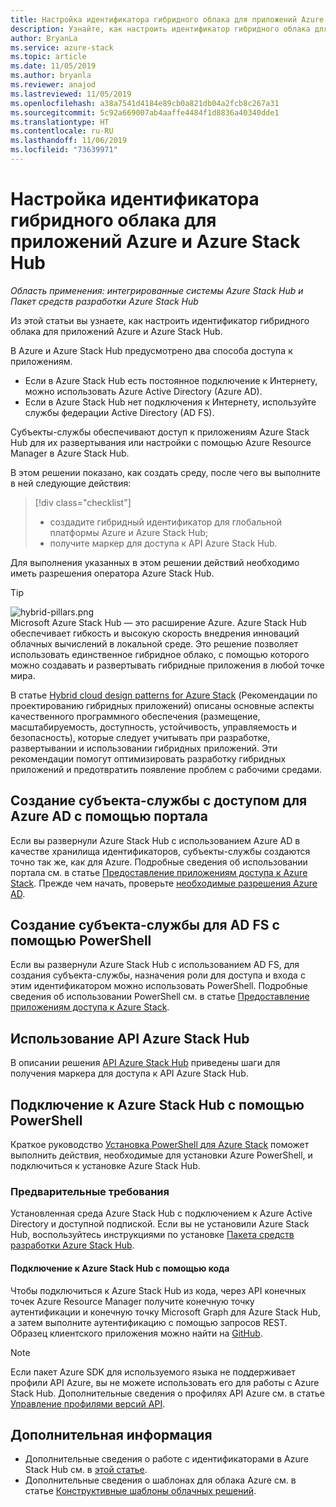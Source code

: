 ```yaml
---
title: Настройка идентификатора гибридного облака для приложений Azure и Azure Stack Hub
description: Узнайте, как настроить идентификатор гибридного облака для приложений Azure и Azure Stack Hub.
author: BryanLa
ms.service: azure-stack
ms.topic: article
ms.date: 11/05/2019
ms.author: bryanla
ms.reviewer: anajod
ms.lastreviewed: 11/05/2019
ms.openlocfilehash: a38a7541d4184e89cb0a821db04a2fcb8c267a31
ms.sourcegitcommit: 5c92a669007ab4aaffe4484f1d8836a40340dde1
ms.translationtype: HT
ms.contentlocale: ru-RU
ms.lasthandoff: 11/06/2019
ms.locfileid: "73639971"
---
```

# <a name="configure-hybrid-cloud-identity-for-azure-and-azure-stack-hub-applications"></a>Настройка идентификатора гибридного облака для приложений Azure и Azure Stack Hub

*Область применения: интегрированные системы Azure Stack Hub и Пакет средств разработки Azure Stack Hub*

Из этой статьи вы узнаете, как настроить идентификатор гибридного облака для приложений Azure и Azure Stack Hub.

В Azure и Azure Stack Hub предусмотрено два способа доступа к приложениям.

 * Если в Azure Stack Hub есть постоянное подключение к Интернету, можно использовать Azure Active Directory (Azure AD).
 * Если в Azure Stack Hub нет подключения к Интернету, используйте службы федерации Active Directory (AD FS).

Субъекты-службы обеспечивают доступ к приложениям Azure Stack Hub для их развертывания или настройки с помощью Azure Resource Manager в Azure Stack Hub.

В этом решении показано, как создать среду, после чего вы выполните в ней следующие действия:

> [!div class="checklist"]
> - создадите гибридный идентификатор для глобальной платформы Azure и Azure Stack Hub;
> - получите маркер для доступа к API Azure Stack Hub.

Для выполнения указанных в этом решении действий необходимо иметь разрешения оператора Azure Stack Hub.

> [!Tip]  
> ![hybrid-pillars.png](./media/solution-deployment-guide-cross-cloud-scaling/hybrid-pillars.png)  
> Microsoft Azure Stack Hub — это расширение Azure. Azure Stack Hub обеспечивает гибкость и высокую скорость внедрения инноваций облачных вычислений в локальной среде. Это решение позволяет использовать единственное гибридное облако, с помощью которого можно создавать и развертывать гибридные приложения в любой точке мира.  
> 
> В статье [Hybrid cloud design patterns for Azure Stack](overview-app-design-considerations.md) (Рекомендации по проектированию гибридных приложений) описаны основные аспекты качественного программного обеспечения (размещение, масштабируемость, доступность, устойчивость, управляемость и безопасность), которые следует учитывать при разработке, развертывании и использовании гибридных приложений. Эти рекомендации помогут оптимизировать разработку гибридных приложений и предотвратить появление проблем с рабочими средами.


## <a name="create-a-service-principal-for-azure-ad-in-the-portal"></a>Создание субъекта-службы с доступом для Azure AD с помощью портала

Если вы развернули Azure Stack Hub с использованием Azure AD в качестве хранилища идентификаторов, субъекты-службы создаются точно так же, как для Azure. Подробные сведения об использовании портала см. в статье [Предоставление приложениям доступа к Azure Stack](../operator/azure-stack-create-service-principals.md#manage-an-azure-ad-service-principal). Прежде чем начать, проверьте [необходимые разрешения Azure AD](/azure/azure-resource-manager/resource-group-create-service-principal-portal#required-permissions).

## <a name="create-a-service-principal-for-ad-fs-using-powershell"></a>Создание субъекта-службы для AD FS с помощью PowerShell

Если вы развернули Azure Stack Hub с использованием AD FS, для создания субъекта-службы, назначения роли для доступа и входа с этим идентификатором можно использовать PowerShell. Подробные сведения об использовании PowerShell см. в статье [Предоставление приложениям доступа к Azure Stack](../operator/azure-stack-create-service-principals.md#manage-an-ad-fs-service-principal).

## <a name="using-the-azure-stack-hub-api"></a>Использование API Azure Stack Hub

В описании решения [API Azure Stack Hub](../user/azure-stack-rest-api-use.md) приведены шаги для получения маркера для доступа к API Azure Stack Hub.

## <a name="connect-to-azure-stack-hub-using-powershell"></a>Подключение к Azure Stack Hub с помощью PowerShell

Краткое руководство [Установка PowerShell для Azure Stack](../operator/azure-stack-powershell-install.md) поможет выполнить действия, необходимые для установки Azure PowerShell, и подключиться к установке Azure Stack Hub.

### <a name="prerequisites"></a>Предварительные требования

Установленная среда Azure Stack Hub с подключением к Azure Active Directory и доступной подпиской. Если вы не установили Azure Stack Hub, воспользуйтесь инструкциями по установке [Пакета средств разработки Azure Stack Hub](../asdk/asdk-install.md).

#### <a name="connect-to-azure-stack-hub-using-code"></a>Подключение к Azure Stack Hub с помощью кода

Чтобы подключиться к Azure Stack Hub из кода, через API конечных точек Azure Resource Manager получите конечную точку аутентификации и конечную точку Microsoft Graph для Azure Stack Hub, а затем выполните аутентификацию с помощью запросов REST. Образец клиентского приложения можно найти на [GitHub](https://github.com/shriramnat/HybridARMApplication).

>[!Note]
>Если пакет Azure SDK для используемого языка не поддерживает профили API Azure, вы не можете использовать его для работы с Azure Stack Hub. Дополнительные сведения о профилях API Azure см. в статье [Управление профилями версий API](../user/azure-stack-version-profiles.md).

## <a name="next-steps"></a>Дополнительная информация

 - Дополнительные сведения о работе с идентификаторами в Azure Stack Hub см. в [этой статье](../operator/azure-stack-identity-architecture.md).
 - Дополнительные сведения о шаблонах для облака Azure см. в статье [Конструктивные шаблоны облачных решений](https://docs.microsoft.com/azure/architecture/patterns).
